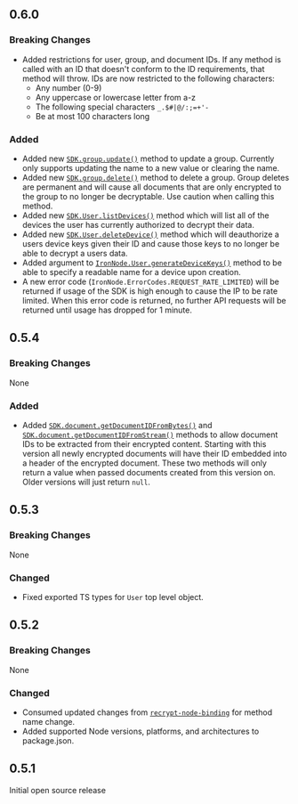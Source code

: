 ## 0.6.0

### Breaking Changes

* Added restrictions for user, group, and document IDs. If any method is called with an ID that doesn't conform to the ID requirements, that method will throw. IDs are now restricted to the following characters:
  + Any number (0-9)
  + Any uppercase or lowercase letter from a-z
  + The following special characters `_.$#|@/:;=+'-`
  + Be at most 100 characters long

### Added

* Added new [`SDK.group.update()`](https://docs.ironcorelabs.com/ironnode-sdk/group#update-group) method to update a group. Currently only supports updating the name to a new value or clearing the name.
* Added new [`SDK.group.delete()`](https://docs.ironcorelabs.com/ironnode-sdk/group#group-delete) method to delete a group. Group deletes are permanent and will cause all documents that are only encrypted to the group to no longer be decryptable. Use caution when calling this method.
* Added new [`SDK.User.listDevices()`](https://docs.ironcorelabs.com/ironnode-sdk/user#list-devices) method which will list all of the devices the user has currently authorized to decrypt their data.
* Added new [`SDK.User.deleteDevice()`](https://docs.ironcorelabs.com/ironnode-sdk/user#delete-device) method which will deauthorize a users device keys given their ID and cause those keys to no longer be able to decrypt a users data.
* Added argument to [`IronNode.User.generateDeviceKeys()`](https://docs.ironcorelabs.com/ironnode-sdk/user-operations#gen-device-keys) method to be able to specify a readable name for a device upon creation.
* A new error code (`IronNode.ErrorCodes.REQUEST_RATE_LIMITED`) will be returned if usage of the SDK is high enough to cause the IP to be rate limited. When this error code is returned, no further API requests will be returned until usage has dropped for 1 minute.

## 0.5.4

### Breaking Changes

None

### Added

* Added [`SDK.document.getDocumentIDFromBytes()`](https://docs.ironcorelabs.com/ironnode-sdk/document#get-id-from-bytes) and [`SDK.document.getDocumentIDFromStream()`](https://docs.ironcorelabs.com/ironnode-sdk/document#get-id-from-stream) methods to allow document IDs to be extracted from their encrypted content. Starting with this version all newly encrypted documents will have their ID embedded into a header of the encrypted document. These two methods will only return a value when passed documents created from this version on. Older versions will just return `null`.

## 0.5.3

### Breaking Changes

None

### Changed

* Fixed exported TS types for `User` top level object.


## 0.5.2

### Breaking Changes

None

### Changed

* Consumed updated changes from [`recrypt-node-binding`](https://github.com/IronCoreLabs/recrypt-node-binding) for method name change.
* Added supported Node versions, platforms, and architectures to package.json.


## 0.5.1

Initial open source release
